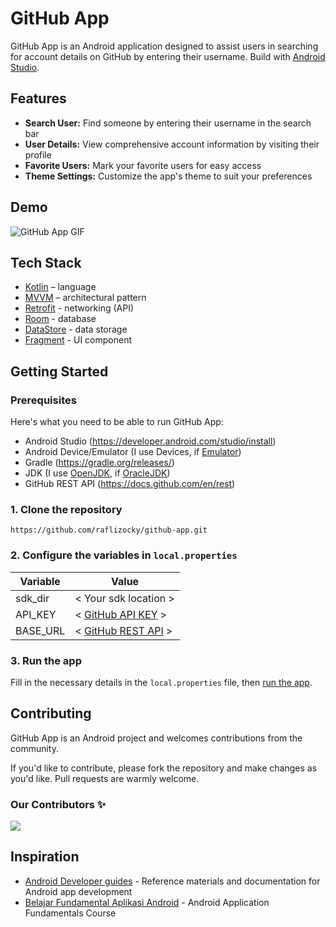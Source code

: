 # GitHub App
GitHub App is an Android application designed to assist users in searching for account details on GitHub by entering their username. Build with [Android Studio](https://developer.android.com/studio).

## Features
- **Search User:** Find someone by entering their username in the search bar
- **User Details:** View comprehensive account information by visiting their profile
- **Favorite Users:** Mark your favorite users for easy access
- **Theme Settings:** Customize the app's theme to suit your preferences

## Demo 
![GitHub App GIF](https://github.com/raflizocky/github-app/blob/main/images/github-app.gif)

## Tech Stack
- [Kotlin](https://kotlinlang.org/) – language
- [MVVM](https://www.youtube.com/watch?v=FrteWKKVyzI) – architectural pattern
- [Retrofit](https://square.github.io/retrofit/) - networking (API)
- [Room](https://developer.android.com/training/data-storage/room) - database
- [DataStore](https://developer.android.com/topic/libraries/architecture/datastore) - data storage
- [Fragment](https://developer.android.com/guide/fragments) - UI component

## Getting Started
### Prerequisites
Here's what you need to be able to run GitHub App:
- Android Studio (https://developer.android.com/studio/install)
- Android Device/Emulator (I use Devices, if [Emulator](https://developer.android.com/studio/run/emulator))
- Gradle (https://gradle.org/releases/)
- JDK (I use [OpenJDK](https://openjdk.org/), if [OracleJDK](https://www.oracle.com/java/technologies/downloads/))
- GitHub REST API (https://docs.github.com/en/rest)

### 1. Clone the repository
```shell
https://github.com/raflizocky/github-app.git
```

### 2. Configure the variables in `local.properties`
| Variable | Value |
|---|---|
| sdk_dir | < Your sdk location > |
| API_KEY | < [GitHub API KEY](https://docs.github.com/en/authentication/keeping-your-account-and-data-secure/managing-your-personal-access-tokens) > |
| BASE_URL | < [GitHub REST API](https://docs.github.com/en/rest?apiVersion=2022-11-28) > |

### 3. Run the app
Fill in the necessary details in the ```local.properties``` file, then [run the app](https://developer.android.com/studio/run).

## Contributing

GitHub App is an Android project and welcomes contributions from the community.

If you'd like to contribute, please fork the repository and make changes as you'd like. Pull requests are warmly welcome.

### Our Contributors ✨

<a href="https://github.com/raflizocky/github-app/graphs/contributors">
  <img src="https://contrib.rocks/image?repo=raflizocky/github-app" />
</a>

## Inspiration

- [Android Developer guides](https://developer.android.com/guide) -  Reference materials and documentation for Android app development
- [Belajar Fundamental Aplikasi Android](https://www.dicoding.com/academies/14) - Android Application Fundamentals Course
